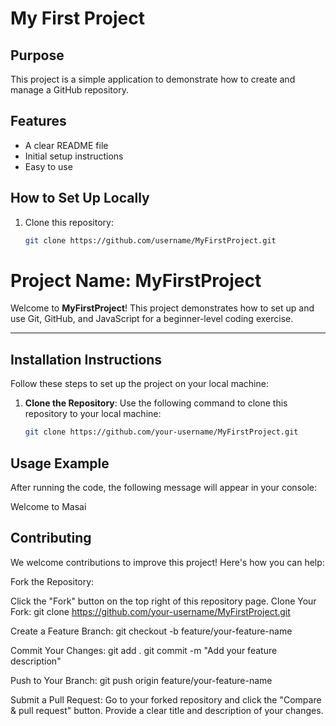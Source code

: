 # My First Project

## Purpose
This project is a simple application to demonstrate how to create and manage a GitHub repository.

## Features
- A clear README file
- Initial setup instructions
- Easy to use

## How to Set Up Locally
1. Clone this repository:
   ```bash
   git clone https://github.com/username/MyFirstProject.git

# Project Name: MyFirstProject

Welcome to **MyFirstProject**! This project demonstrates how to set up and use Git, GitHub, and JavaScript for a beginner-level coding exercise.

---

## Installation Instructions

Follow these steps to set up the project on your local machine:

1. **Clone the Repository**:
   Use the following command to clone this repository to your local machine:
   ```bash
   git clone https://github.com/your-username/MyFirstProject.git

## Usage Example
   After running the code, the following message will appear in your console:

   Welcome to Masai

## Contributing
We welcome contributions to improve this project! Here's how you can help:

Fork the Repository:

Click the "Fork" button on the top right of this repository page.
Clone Your Fork:
git clone https://github.com/your-username/MyFirstProject.git

Create a Feature Branch:
git checkout -b feature/your-feature-name

Commit Your Changes:
git add .
git commit -m "Add your feature description"

Push to Your Branch:
git push origin feature/your-feature-name

Submit a Pull Request:
Go to your forked repository and click the "Compare & pull request" button.
Provide a clear title and description of your changes.